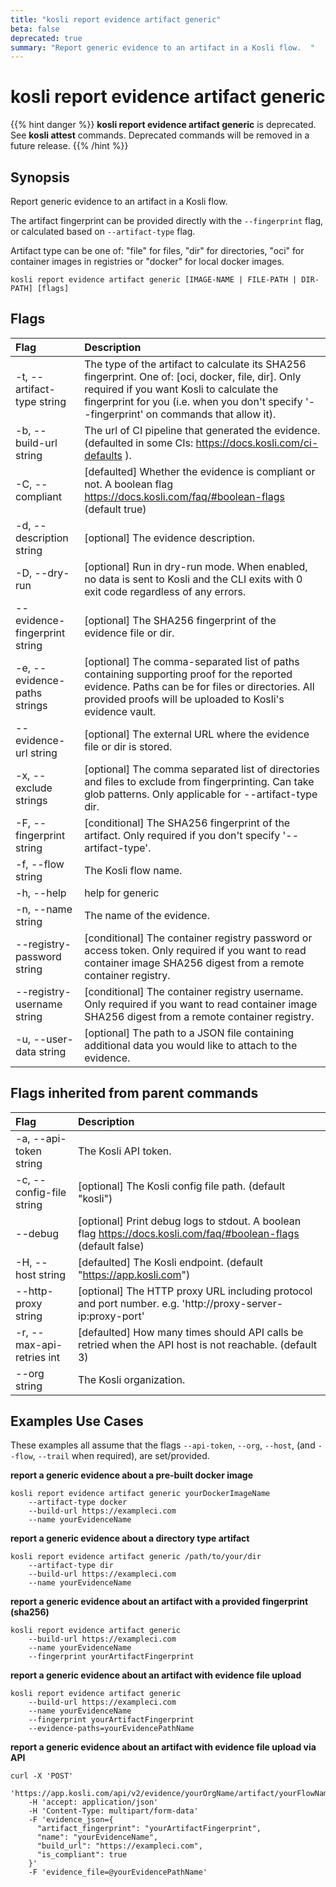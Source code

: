 ```yaml
---
title: "kosli report evidence artifact generic"
beta: false
deprecated: true
summary: "Report generic evidence to an artifact in a Kosli flow.  "
---
```


# kosli report evidence artifact generic

{{% hint danger %}}
**kosli report evidence artifact generic** is deprecated. See **kosli attest** commands.  Deprecated commands will be removed in a future release.
{{% /hint %}}
## Synopsis

Report generic evidence to an artifact in a Kosli flow.  

The artifact fingerprint can be provided directly with the `--fingerprint` flag, or 
calculated based on `--artifact-type` flag.

Artifact type can be one of: "file" for files, "dir" for directories, "oci" for container
images in registries or "docker" for local docker images.



```shell
kosli report evidence artifact generic [IMAGE-NAME | FILE-PATH | DIR-PATH] [flags]
```

## Flags
| Flag | Description |
| :--- | :--- |
|    -t, --artifact-type string  |  The type of the artifact to calculate its SHA256 fingerprint. One of: [oci, docker, file, dir]. Only required if you want Kosli to calculate the fingerprint for you (i.e. when you don't specify '--fingerprint' on commands that allow it).  |
|    -b, --build-url string  |  The url of CI pipeline that generated the evidence. (defaulted in some CIs: https://docs.kosli.com/ci-defaults ).  |
|    -C, --compliant  |  [defaulted] Whether the evidence is compliant or not. A boolean flag https://docs.kosli.com/faq/#boolean-flags (default true)  |
|    -d, --description string  |  [optional] The evidence description.  |
|    -D, --dry-run  |  [optional] Run in dry-run mode. When enabled, no data is sent to Kosli and the CLI exits with 0 exit code regardless of any errors.  |
|        --evidence-fingerprint string  |  [optional] The SHA256 fingerprint of the evidence file or dir.  |
|    -e, --evidence-paths strings  |  [optional] The comma-separated list of paths containing supporting proof for the reported evidence. Paths can be for files or directories. All provided proofs will be uploaded to Kosli's evidence vault.  |
|        --evidence-url string  |  [optional] The external URL where the evidence file or dir is stored.  |
|    -x, --exclude strings  |  [optional] The comma separated list of directories and files to exclude from fingerprinting. Can take glob patterns. Only applicable for --artifact-type dir.  |
|    -F, --fingerprint string  |  [conditional] The SHA256 fingerprint of the artifact. Only required if you don't specify '--artifact-type'.  |
|    -f, --flow string  |  The Kosli flow name.  |
|    -h, --help  |  help for generic  |
|    -n, --name string  |  The name of the evidence.  |
|        --registry-password string  |  [conditional] The container registry password or access token. Only required if you want to read container image SHA256 digest from a remote container registry.  |
|        --registry-username string  |  [conditional] The container registry username. Only required if you want to read container image SHA256 digest from a remote container registry.  |
|    -u, --user-data string  |  [optional] The path to a JSON file containing additional data you would like to attach to the evidence.  |


## Flags inherited from parent commands
| Flag | Description |
| :--- | :--- |
|    -a, --api-token string  |  The Kosli API token.  |
|    -c, --config-file string  |  [optional] The Kosli config file path. (default "kosli")  |
|        --debug  |  [optional] Print debug logs to stdout. A boolean flag https://docs.kosli.com/faq/#boolean-flags (default false)  |
|    -H, --host string  |  [defaulted] The Kosli endpoint. (default "https://app.kosli.com")  |
|        --http-proxy string  |  [optional] The HTTP proxy URL including protocol and port number. e.g. 'http://proxy-server-ip:proxy-port'  |
|    -r, --max-api-retries int  |  [defaulted] How many times should API calls be retried when the API host is not reachable. (default 3)  |
|        --org string  |  The Kosli organization.  |


## Examples Use Cases

These examples all assume that the flags  `--api-token`, `--org`, `--host`, (and `--flow`, `--trail` when required), are set/provided. 

**report a generic evidence about a pre-built docker image**

```shell
kosli report evidence artifact generic yourDockerImageName 
	--artifact-type docker 
	--build-url https://exampleci.com 
	--name yourEvidenceName 

```

**report a generic evidence about a directory type artifact**

```shell
kosli report evidence artifact generic /path/to/your/dir 
	--artifact-type dir 
	--build-url https://exampleci.com 
	--name yourEvidenceName 

```

**report a generic evidence about an artifact with a provided fingerprint (sha256)**

```shell
kosli report evidence artifact generic 
	--build-url https://exampleci.com 
	--name yourEvidenceName 
	--fingerprint yourArtifactFingerprint

```

**report a generic evidence about an artifact with evidence file upload**

```shell
kosli report evidence artifact generic 
	--build-url https://exampleci.com 
	--name yourEvidenceName 
	--fingerprint yourArtifactFingerprint 
	--evidence-paths=yourEvidencePathName

```

**report a generic evidence about an artifact with evidence file upload via API**

```shell
curl -X 'POST' 
	'https://app.kosli.com/api/v2/evidence/yourOrgName/artifact/yourFlowName/generic' 
	-H 'accept: application/json' 
	-H 'Content-Type: multipart/form-data' 
	-F 'evidence_json={
  	  "artifact_fingerprint": "yourArtifactFingerprint",
	  "name": "yourEvidenceName",
      "build_url": "https://exampleci.com",
      "is_compliant": true
    }' 
	-F 'evidence_file=@yourEvidencePathName'
```

